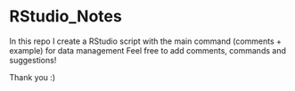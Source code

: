 # RStudio_Notes
In this repo I create a RStudio script with the main command (comments + example) for data management
Feel free to add comments, commands and suggestions!

Thank you :)
